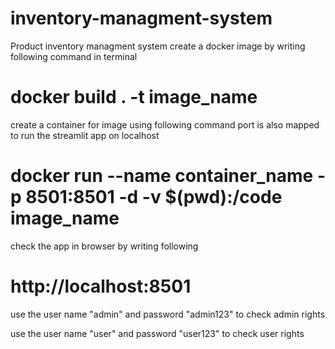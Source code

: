 # inventory-managment-system
Product inventory managment system
create a docker image by writing following command in terminal
 
# docker build . -t image_name

create a container for image using following command 
port is also mapped to run the streamlit app on localhost

# docker run --name container_name -p 8501:8501 -d -v $(pwd):/code image_name

check the app in browser by writing following

# http://localhost:8501

use the user name "admin" and password "admin123" to check admin rights

use the user name "user" and password "user123" to check user rights


